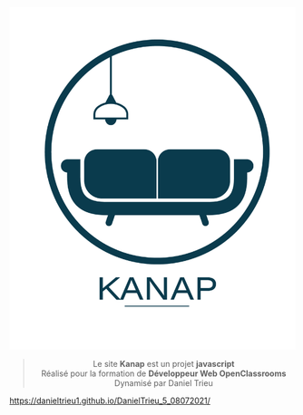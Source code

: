 <text align="center">
 
 <a href="https://danieltrieu1.github.io/DanielTrieu_5_08072021/"><img src="front/images/logo.png" alt="Logo Kanap"></a> <br>

  > Le site **Kanap** est un projet **javascript** <br>
  > Réalisé pour la formation de **Développeur Web OpenClassrooms** <br>
  > Dynamisé par Daniel Trieu 

  </text>

https://danieltrieu1.github.io/DanielTrieu_5_08072021/
